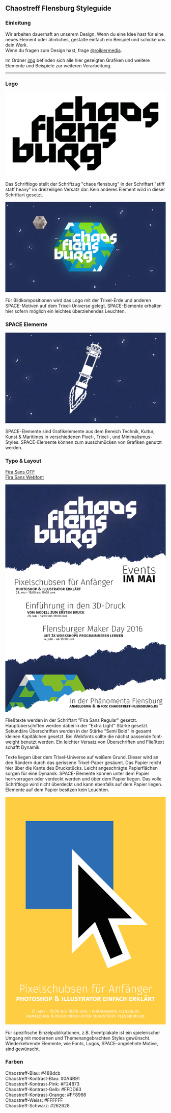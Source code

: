 ## Chaostreff Flensburg Styleguide

### Einleitung
Wir arbeiten dauerhaft an unserem Design. Wenn du eine Idee hast für eine neues Element oder ähnliches, gestalte einfach ein Beispiel und schicke uns dein Werk.  
Wenn du fragen zum Design hast, frage [@roikiermedia](http://twitter.com/roikiermedia).

Im Ordner [img](./img) befinden sich alle hier gezeigten Grafiken und weitere Elemente und Beispiele zur weiteren Verarbeitung.

---

### Logo

![](./img/ctfl-logo.svg)

Das Schriftlogo stellt der Schriftzug "chaos flensburg" in der Schriftart "stiff staff heavy" im dreizeiligen Versatz dar. Kein anderes Element wird in dieser Schriftart gesetzt.

![](./img/logo-komp.png)

Für Bildkompositionen wird das Logo mit der Trixel-Erde und anderen SPACE-Motiven auf dem Trixel-Universe gelegt. SPACE-Elemente erhalten hier sofern möglich ein leichtes überziehendes Leuchten.

### SPACE Elemente

![](./img/pixelleuchtturm.jpg)

SPACE-Elemente sind Grafikelemente aus dem Bereich Technik, Kultur, Kunst & Maritimes in verschiedenen Pixel-, Trixel-, und Minimalismus-Styles. SPACE-Elemente können zum ausschmücken von Grafiken genutzt werden.

### Typo & Layout
[Fira Sans OTF ](https://www.fontsquirrel.com/fonts/fira-sans)  
[Fira Sans Webfont](https://www.google.com/fonts/specimen/Fira+Sans)

![](./img/maijuni-01.png)

Fließtexte werden in der Schriftart "Fira Sans Regular" gesetzt. Hauptüberschiften werden dabei in der "Extra Light" Stärke gesetzt. Sekundäre Überschriften werden in der Stärke "Semi Bold" in gesamt kleinen Kapitälchen gesetzt. Bei Webfonts sollte die nächst passende font-weight benutzt werden. Ein leichter Versatz von Überschriften und Fließtext schafft Dynamik.

Texte liegen über dem Trixel-Universe auf weißem Grund. Dieser wird an den Rändern durch das gerissene Trixel-Paper gesäumt. Das Papier reicht hier über die Kante des Druckstücks. Leicht angeschrägte Papierflächen sorgen für eine Dynamik. SPACE-Elemente können unter dem Papier herrvorragen oder verdeckt werden und über dem Papier liegen. Das volle Schriftlogo wird nicht überdeckt und kann ebenfalls auf dem Papier liegen. Elemente auf dem Papier besitzen kein Leuchten.

![](./img/pixelschubsen-01.png)

Für spezifische Einzelpublikationen, z.B. Eventplakate ist ein spielerischer Umgang mit modernen und Themenangebrachten Styles gewünscht. Wiederkehrende Elemente, wie Fonts, Logos, SPACE-angelehnte Motive, sind gewünscht.

### Farben  

Chaostreff-Blau: #488dcb  
Chaostreff-Kontrast-Blau: #0A4B91  
Chaostreff-Kontrast-Pink: #F24873  
Chaostreff-Kontrast-Gelb: #FFDD63  
Chaostreff-Kontrast-Orange: #FF8966  
Chaostreff-Weiss: #FFFFFF  
Chaostreff-Schwarz: #262628

